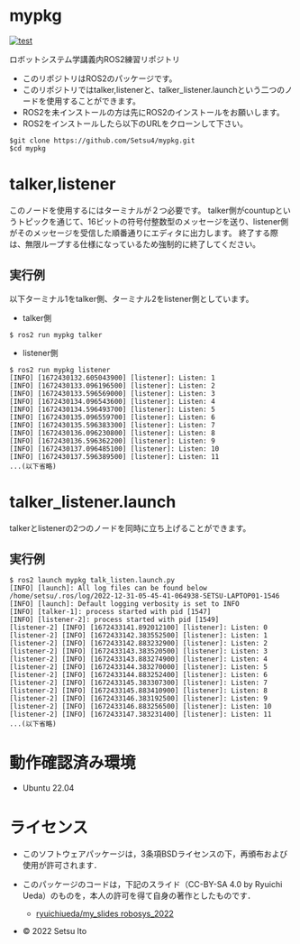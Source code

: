 # mypkg

[![test](https://github.com/Setsu4/mypkg/actions/workflows/test.yml/badge.svg)](https://github.com/Setsu4/mypkg/actions/workflows/test.yml)

ロボットシステム学講義内ROS2練習リポジトリ

* このリポジトリはROS2のパッケージです。
* このリポジトリではtalker,listenerと、talker_listener.launchという二つのノードを使用することができます。
* ROS2を未インストールの方は先にROS2のインストールをお願いします。
* ROS2をインストールしたら以下のURLをクローンして下さい。
```
$git clone https://github.com/Setsu4/mypkg.git
$cd mypkg
```

# talker,listener

このノードを使用するにはターミナルが２つ必要です。
talker側がcountupというトピックを通じて、16ビットの符号付整数型のメッセージを送り、listener側がそのメッセージを受信した順番通りにエディタに出力します。
終了する際は、無限ループする仕様になっているため強制的に終了してください。

## 実行例
以下ターミナル1をtalker側、ターミナル2をlistener側としています。

* talker側
```
$ ros2 run mypkg talker
```

* listener側
```
$ ros2 run mypkg listener
[INFO] [1672430132.605043900] [listener]: Listen: 1
[INFO] [1672430133.096196500] [listener]: Listen: 2
[INFO] [1672430133.596569000] [listener]: Listen: 3
[INFO] [1672430134.096543600] [listener]: Listen: 4
[INFO] [1672430134.596493700] [listener]: Listen: 5
[INFO] [1672430135.096559700] [listener]: Listen: 6
[INFO] [1672430135.596383300] [listener]: Listen: 7
[INFO] [1672430136.096230800] [listener]: Listen: 8
[INFO] [1672430136.596362200] [listener]: Listen: 9
[INFO] [1672430137.096485100] [listener]: Listen: 10
[INFO] [1672430137.596389500] [listener]: Listen: 11
...(以下省略)
```

# talker_listener.launch

talkerとlistenerの2つのノードを同時に立ち上げることができます。

## 実行例

```
$ ros2 launch mypkg talk_listen.launch.py
[INFO] [launch]: All log files can be found below /home/setsu/.ros/log/2022-12-31-05-45-41-064938-SETSU-LAPTOP01-1546
[INFO] [launch]: Default logging verbosity is set to INFO
[INFO] [talker-1]: process started with pid [1547]
[INFO] [listener-2]: process started with pid [1549]
[listener-2] [INFO] [1672433141.892012100] [listener]: Listen: 0
[listener-2] [INFO] [1672433142.383552500] [listener]: Listen: 1
[listener-2] [INFO] [1672433142.883232900] [listener]: Listen: 2
[listener-2] [INFO] [1672433143.383520500] [listener]: Listen: 3
[listener-2] [INFO] [1672433143.883274900] [listener]: Listen: 4
[listener-2] [INFO] [1672433144.383270000] [listener]: Listen: 5
[listener-2] [INFO] [1672433144.883252400] [listener]: Listen: 6
[listener-2] [INFO] [1672433145.383307300] [listener]: Listen: 7
[listener-2] [INFO] [1672433145.883410900] [listener]: Listen: 8
[listener-2] [INFO] [1672433146.383192500] [listener]: Listen: 9
[listener-2] [INFO] [1672433146.883256500] [listener]: Listen: 10
[listener-2] [INFO] [1672433147.383231400] [listener]: Listen: 11
...(以下省略)
```

# 動作確認済み環境

 * Ubuntu 22.04

# ライセンス

 * このソフトウェアパッケージは，3条項BSDライセンスの下，再頒布および使用が許可されます．
 * このパッケージのコードは，下記のスライド（CC-BY-SA 4.0 by Ryuichi Ueda）のものを，本人の許可を得て自身の著作としたものです．
 	* [ryuichiueda/my_slides robosys_2022](https://github.com/ryuichiueda/my_slides/tree/master/robosys_2022)

* © 2022 Setsu Ito

